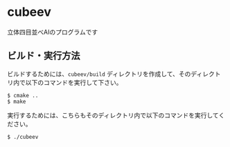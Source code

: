# cubeev

立体四目並べAIのプログラムです

## ビルド・実行方法
ビルドするためには、```cubeev/build``` ディレクトリを作成して、そのディレクトリ内で以下のコマンドを実行して下さい。
```
$ cmake ..
$ make
```
実行するためには、こちらもそのディレクトリ内で以下のコマンドを実行してください。
```
$ ./cubeev
```